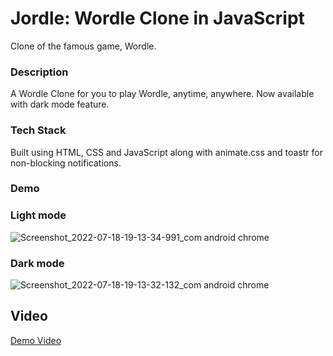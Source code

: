 # Jordle: Wordle Clone in JavaScript
Clone of the famous game, Wordle.  

### Description 
A Wordle Clone for you to play Wordle, anytime, anywhere.
Now available with dark mode feature. 

### Tech Stack 
Built using HTML, CSS and JavaScript along with animate.css and toastr for non-blocking notifications. 

### Demo 

### Light mode
![Screenshot_2022-07-18-19-13-34-991_com android chrome](https://user-images.githubusercontent.com/80174214/179524962-4c7bb13f-5a7d-4238-8931-b9c8b1872d14.jpg)

### Dark mode
![Screenshot_2022-07-18-19-13-32-132_com android chrome](https://user-images.githubusercontent.com/80174214/179525028-03f572d0-815d-47bb-b203-d9d2c29b8174.jpg)



## Video
[Demo Video](https://user-images.githubusercontent.com/80174214/161750842-45cd16c8-021f-4b78-8e88-5f38bd808373.mp4) 
